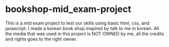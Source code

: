 # bookshop-mid_exam-project
This is a mid exam project to test our skills using basic html, css, and javascript. I made a korean book shop inspired by talk to me in korean. All the media that was used in this project is NOT OWNED by me, all the credits and rights goes to the right owner.
